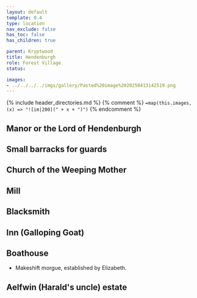 ```yaml
---
layout: default
template: 0.4
type: location
nav_exclude: false
has_toc: false
has_children: true

parent: Kryptwood
title: Hendenburgh
role: Forest Village
status: 

images: 
- ../../../../imgs/gallery/Pasted%20image%2020250413142519.png
---
```


{% include header_directories.md %}
{% comment %}
`=map(this.images, (x) => "![im|200](" + x + ")")`
{% endcomment %}

## Manor or the Lord of Hendenburgh

## Small barracks for guards

## Church of the Weeping Mother

## Mill

## Blacksmith

## Inn (Galloping Goat)

## Boathouse

- Makeshift morgue, established by Elizabeth.

## Aelfwin (Harald's uncle) estate